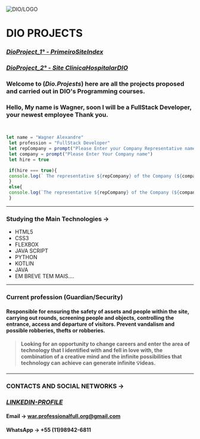 ![DIO/LOGO](https://avatars.githubusercontent.com/u/26231823?s=200&v=4)

#             **DIO PROJECTS** 



### [_DioProject_1° - PrimeiroSiteIndex_](https://fullstackmagickdeveloper.github.io/DIO.Projects/ProjetosHTML-DIO/PrimeiroSite-index.html)



### [_DioProject_2° - Site ClinicaHospitalarDIO_](https://fullstackmagickdeveloper.github.io/DIO.Projects/ProjetosHTML-DIO/Projeto-SiteHospital-Dio-Home.html)


### Welcome to (_Dio.Projests_) here are all the projects proposed and carried out in DIO's Programming courses.

 ### Hello, My name is Wagner, soon I will be a FullStack Developer, your newest employee Thank you.

```js


let name = "Wagner Alexandre"
 let profession = "FullStack Developer"
 let repCompany = prompt("Please Enter your Company Representative name")
 let company = prompt("Please Enter Your Company name")
 let hire = true

 if(hire === true){
 console.log(` The representative ${repCompany} of the Company (${company}) Hired [${hire}] the newest Employee (${name}) ${profession} for his Team`)
 }
 else{
 console.log(`The representative ${repCompany} of the Company (${company}) Lost the chance to Hire [${hire}] the Future Employee (${name}) ${profession} for his Team`)
 }


```
***
### Studying the Main Technologies ->

* HTML5
* CSS3
* FLEXBOX
* JAVA SCRIPT
* PYTHON
* KOTLIN
* JAVA
* EM BREVE TEM MAIS....

***
### Current profession (Guardian/Security)

#### Responsible for ensuring the safety of assets and people within the site, carrying out rounds, screening people and objects, controlling the entrance, access and departure of visitors.  Prevent vandalism and possible robberies, thefts or robberies.
 >#### Looking for an opportunity to change careers and enter the area of ​​technology that I identified with and fell in love with, the combination of a creative mind and the infinite possibilities that technology can achieve can generate infinite 💡ideas.

 ***
 ### CONTACTS AND SOCIAL NETWORKS ->

### [_LINKEDIN-PROFILE_](https://www.linkedin.com/in/wagner-ribeiro-886626289?lipi=urn:li:page:d_flagship3_profile_view_base_contact_details;6T4cQSdCRoudt/2pDT1wcg==)

#### Email -> war.professionalfull.org@gmail.com
#### WhatsApp -> +55 (11)98942-6811
